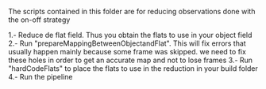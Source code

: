 The scripts contained in this folder are for reducing observations done with the on-off strategy

1.- Reduce de flat field. Thus you obtain the flats to use in your object field
2.- Run "prepareMappingBetweenObjectandFlat". This will fix errors that usually happen mainly because
    some frame was skipped. we need to fix these holes in order to get an accurate map and not to lose frames
3.- Run "hardCodeFlats" to place the flats to use in the reduction in your build folder
4.- Run the pipeline